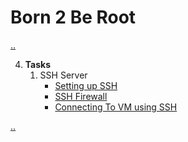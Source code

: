 # Born 2 Be Root
[..](../contents.md)

4. **Tasks**
    1. SSH Server
        * [Setting up SSH](ssh-server/setting-up-ssh.md)
        * [SSH Firewall](ssh-server/ssh-firewall.md)
        * [Connecting To VM using SSH](ssh-server/connecting-over-ssh.md)

[..](../contents.md)